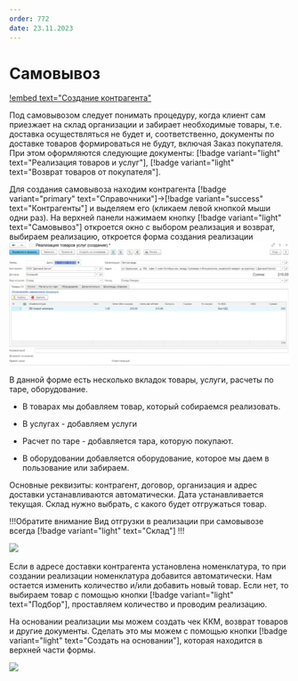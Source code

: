 ```yaml
---
order: 772
date: 23.11.2023
---
```

# Самовывоз

[!embed text="Создание контрагента"](https://youtu.be/vuNqCfk-33w)

Под самовывозом следует понимать процедуру, когда клиент сам приезжает на склад организации
и забирает необходимые товары, т.е. доставка осуществляться не будет и, соответственно, документы
по доставке товаров формироваться не будут, включая Заказ покупателя.
При этом оформляются следующие документы: [!badge variant="light" text="Реализация товаров и услуг"], [!badge variant="light" text="Возврат товаров от покупателя"]. 

Для создания самовывоза находим контрагента [!badge variant="primary" text="Справочники"]->[!badge variant="success" text="Контрагенты"] и выделяем его (кликаем левой кнопкой мыши одни раз). На верхней панели нажимаем кнопку [!badge variant="light" text="Самовывоз"] откроется окно с выбором реализация и возврат, выбираем реализацию, откроется форма создания реализации
![](\images\кладовщик\реализация.jpg)

В данной форме есть несколько вкладок товары, услуги, расчеты по таре, оборудование.

- В товарах мы добавляем товар, который собираемся реализовать.

- В услугах - добавляем услуги

- Расчет по таре - добавляется тара, которую покупают.

- В оборудовании добавляется оборудование, которое мы даем в пользование или забираем. 

Основные реквизиты: контрагент, договор, организация и адрес доставки устанавливаются автоматически. Дата устанавливается текущая. Склад нужно выбрать, с какого будет отгружаться товар.

!!!Обратите внимание
Вид отгрузки в реализации при самовывозе всегда [!badge variant="light" text="Склад"]
!!!

![](\images\кладовщик\реализация.gif)

Если в адресе доставки контрагента установлена номенклатура, то при создании реализации номенклатура добавится автоматически. Нам остается изменить количество и/или добавить новый товар. Если нет, то выбираем товар с помощью кнопки [!badge variant="light" text="Подбор"], проставляем количество и проводим реализацию. 

На основании реализации мы можем создать чек ККМ, возврат товаров и другие документы. Сделать это мы можем с помощью кнопки [!badge variant="light" text="Создать на основании"], которая находится в верхней части формы. 

![](\images\кладовщик\реализация1.gif)





